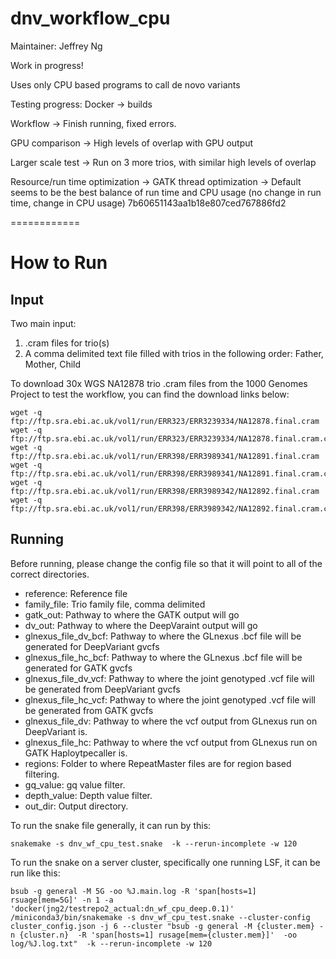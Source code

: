 # dnv_workflow_cpu

Maintainer:  Jeffrey Ng

Work in progress!

Uses only CPU based programs to call de novo variants

Testing progress:
Docker -> builds

Workflow -> Finish running, fixed errors. 

GPU comparison -> High levels of overlap with GPU output

Larger scale test -> Run on 3 more trios, with similar high levels of overlap

Resource/run time optimization -> GATK thread optimization -> Default seems to be the best balance of run time and CPU usage (no change in run time, change in CPU usage)
7b60651143aa1b18e807ced767886fd2


============

# How to Run

## Input

Two main input:

1) .cram files for trio(s)
2) A comma delimited text file filled with trios in the following order:  Father, Mother, Child

To download 30x WGS NA12878 trio .cram files from the 1000 Genomes Project to test the workflow, you can find the download links below:

```
wget -q ftp://ftp.sra.ebi.ac.uk/vol1/run/ERR323/ERR3239334/NA12878.final.cram
wget -q ftp://ftp.sra.ebi.ac.uk/vol1/run/ERR323/ERR3239334/NA12878.final.cram.crai
wget -q ftp://ftp.sra.ebi.ac.uk/vol1/run/ERR398/ERR3989341/NA12891.final.cram
wget -q ftp://ftp.sra.ebi.ac.uk/vol1/run/ERR398/ERR3989341/NA12891.final.cram.crai
wget -q ftp://ftp.sra.ebi.ac.uk/vol1/run/ERR398/ERR3989342/NA12892.final.cram
wget -q ftp://ftp.sra.ebi.ac.uk/vol1/run/ERR398/ERR3989342/NA12892.final.cram.crai
```

## Running

Before running, please change the config file so that it will point to all of the correct directories.  

* reference:  Reference file
* family_file:  Trio family file, comma delimited
* gatk_out:  Pathway to where the GATK output will go
* dv_out:  Pathway to where the DeepVaraint output will go
* glnexus_file_dv_bcf:  Pathway to where the GLnexus .bcf file will be generated for DeepVariant gvcfs
* glnexus_file_hc_bcf:  Pathway to where the GLnexus .bcf file will be generated for GATK gvcfs
* glnexus_file_dv_vcf:  Pathway to where the joint genotyped .vcf file will be generated from DeepVariant gvcfs
* glnexus_file_hc_vcf:  Pathway to where the joint genotyped .vcf file will be generated from GATK gvcfs
* glnexus_file_dv:  Pathway to where the vcf output from GLnexus run on DeepVariant is.  
* glnexus_file_hc:  Pathway to where the vcf output from GLnexus run on GATK Haploytpecaller is.  
* regions:  Folder to where RepeatMaster files are for region based filtering.
* gq_value:  gq value filter.
* depth_value: Depth value filter.
* out_dir:  Output directory.  

To run the snake file generally, it can run by this:
```
snakemake -s dnv_wf_cpu_test.snake  -k --rerun-incomplete -w 120
```


To run the snake on a server cluster, specifically one running LSF, it can be run like this:

```
bsub -g general -M 5G -oo %J.main.log -R 'span[hosts=1] rsuage[mem=5G]' -n 1 -a 'docker(jng2/testrepo2_actual:dn_wf_cpu_deep.0.1)' /miniconda3/bin/snakemake -s dnv_wf_cpu_test.snake --cluster-config cluster_config.json -j 6 --cluster "bsub -g general -M {cluster.mem} -n {cluster.n}  -R 'span[hosts=1] rusage[mem={cluster.mem}]'  -oo log/%J.log.txt"  -k --rerun-incomplete -w 120
```



